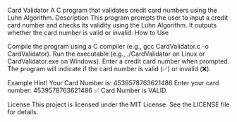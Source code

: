 Card Validator
A C program that validates credit card numbers using the Luhn Algorithm.
Description
This program prompts the user to input a credit card number and checks its validity using the Luhn Algorithm. It outputs whether the card number is valid or invalid.
How to Use

Compile the program using a C compiler (e.g., gcc CardValidator.c -o CardValidator).
Run the executable (e.g., ./CardValidator on Linux or CardValidator.exe on Windows).
Enter a credit card number when prompted.
The program will indicate if the card number is valid (✅) or invalid (❌).

Example
Hint! Your Card Number is: 4539578763621486
Enter your card number: 4539578763621486
✅ Card Number is VALID.

License
This project is licensed under the MIT License. See the LICENSE file for details.
